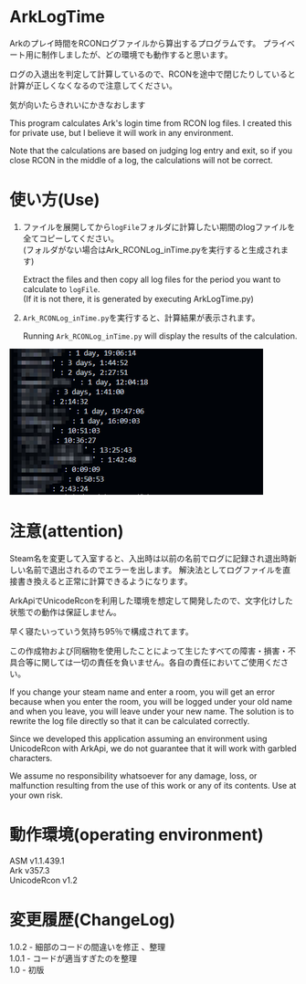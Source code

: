 # ArkLogTime
Arkのプレイ時間をRCONログファイルから算出するプログラムです。
プライベート用に制作しましたが、どの環境でも動作すると思います。

ログの入退出を判定して計算しているので、RCONを途中で閉じたりしていると計算が正しくなくなるので注意してください。

気が向いたらきれいにかきなおします

This program calculates Ark's login time from RCON log files.
I created this for private use, but I believe it will work in any environment.

Note that the calculations are based on judging log entry and exit, so if you close RCON in the middle of a log, the calculations will not be correct.

# 使い方(Use)
1. ファイルを展開してから`logFile`フォルダに計算したい期間のlogファイルを全てコピーしてください。  
  (フォルダがない場合はArk_RCONLog_inTime.pyを実行すると生成されます)  
  
    Extract the files and then copy all log files for the period you want to calculate to `logFile`.  
  (If it is not there, it is generated by executing ArkLogTime.py)  

2. `Ark_RCONLog_inTime.py`を実行すると、計算結果が表示されます。   

   Running `Ark_RCONLog_inTime.py` will display the results of the calculation.

![image](File/run.png)

# 注意(attention)
Steam名を変更して入室すると、入出時は以前の名前でログに記録され退出時新しい名前で退出されるのでエラーを出します。
解決法としてログファイルを直接書き換えると正常に計算できるようになります。

ArkApiでUnicodeRconを利用した環境を想定して開発したので、文字化けした状態での動作は保証しません。

早く寝たいっていう気持ち95％で構成されてます。

この作成物および同梱物を使用したことによって生じたすべての障害・損害・不具合等に関しては一切の責任を負いません。各自の責任においてご使用ください。

If you change your steam name and enter a room, you will get an error because when you enter the room, you will be logged under your old name and when you leave, you will leave under your new name.
The solution is to rewrite the log file directly so that it can be calculated correctly.

Since we developed this application assuming an environment using UnicodeRcon with ArkApi, we do not guarantee that it will work with garbled characters.

We assume no responsibility whatsoever for any damage, loss, or malfunction resulting from the use of this work or any of its contents. Use at your own risk.


# 動作環境(operating environment)
ASM v1.1.439.1   
Ark v357.3   
UnicodeRcon v1.2   

# 変更履歴(ChangeLog)  

1.0.2 - 細部のコードの間違いを修正 、整理  
1.0.1 - コードが適当すぎたのを整理  
1.0 - 初版
